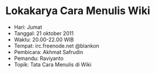 # Lokakarya Cara Menulis Wiki
  + Hari: Jumat
  + Tanggal: 21 oktober 2011
  + Waktu: 20.00-22.00 WIB
  + Tempat: irc.freenode.net @blankon
  + Pembicara: Akhmat Safrudin
  + Pemandu: Raviyanto
  + Topik: Tata Cara Menulis di Wiki

